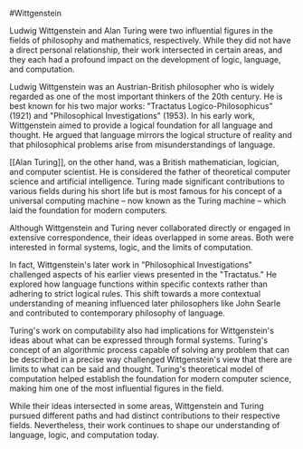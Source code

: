 #Wittgenstein

Ludwig Wittgenstein and Alan Turing were two influential figures in the fields of philosophy and mathematics, respectively. While they did not have a direct personal relationship, their work intersected in certain areas, and they each had a profound impact on the development of logic, language, and computation.

Ludwig Wittgenstein was an Austrian-British philosopher who is widely regarded as one of the most important thinkers of the 20th century. He is best known for his two major works: "Tractatus Logico-Philosophicus" (1921) and "Philosophical Investigations" (1953). In his early work, Wittgenstein aimed to provide a logical foundation for all language and thought. He argued that language mirrors the logical structure of reality and that philosophical problems arise from misunderstandings of language.

[[Alan Turing]], on the other hand, was a British mathematician, logician, and computer scientist. He is considered the father of theoretical computer science and artificial intelligence. Turing made significant contributions to various fields during his short life but is most famous for his concept of a universal computing machine – now known as the Turing machine – which laid the foundation for modern computers.

Although Wittgenstein and Turing never collaborated directly or engaged in extensive correspondence, their ideas overlapped in some areas. Both were interested in formal systems, logic, and the limits of computation.

In fact, Wittgenstein's later work in "Philosophical Investigations" challenged aspects of his earlier views presented in the "Tractatus." He explored how language functions within specific contexts rather than adhering to strict logical rules. This shift towards a more contextual understanding of meaning influenced later philosophers like John Searle and contributed to contemporary philosophy of language.

Turing's work on computability also had implications for Wittgenstein's ideas about what can be expressed through formal systems. Turing's concept of an algorithmic process capable of solving any problem that can be described in a precise way challenged Wittgenstein's view that there are limits to what can be said and thought. Turing's theoretical model of computation helped establish the foundation for modern computer science, making him one of the most influential figures in the field.

While their ideas intersected in some areas, Wittgenstein and Turing pursued different paths and had distinct contributions to their respective fields. Nevertheless, their work continues to shape our understanding of language, logic, and computation today.